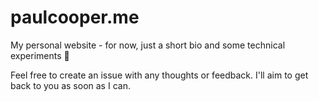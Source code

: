 # paulcooper.me

My personal website - for now, just a short bio and some technical experiments 🔬

Feel free to create an issue with any thoughts or feedback. I'll aim to get back to you as soon as I can.
